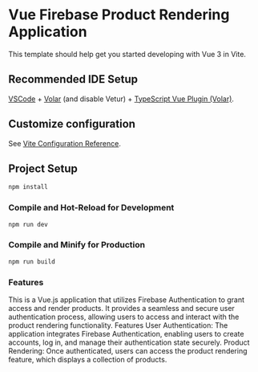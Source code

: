 # Vue Firebase Product Rendering Application

This template should help get you started developing with Vue 3 in Vite.

## Recommended IDE Setup

[VSCode](https://code.visualstudio.com/) + [Volar](https://marketplace.visualstudio.com/items?itemName=Vue.volar) (and disable Vetur) + [TypeScript Vue Plugin (Volar)](https://marketplace.visualstudio.com/items?itemName=Vue.vscode-typescript-vue-plugin).

## Customize configuration

See [Vite Configuration Reference](https://vitejs.dev/config/).

## Project Setup

```sh
npm install
```

### Compile and Hot-Reload for Development

```sh
npm run dev
```

### Compile and Minify for Production

```sh
npm run build
```
### Features
This is a Vue.js application that utilizes Firebase Authentication to grant access and render products. It provides a seamless and secure user authentication process, allowing users to access and interact with the product rendering functionality. Features User Authentication: The application integrates Firebase Authentication, enabling users to create accounts, log in, and manage their authentication state securely. Product Rendering: Once authenticated, users can access the product rendering feature, which displays a collection of products.
